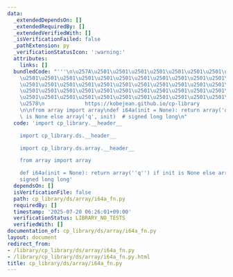 ```yaml
---
data:
  _extendedDependsOn: []
  _extendedRequiredBy: []
  _extendedVerifiedWith: []
  _isVerificationFailed: false
  _pathExtension: py
  _verificationStatusIcon: ':warning:'
  attributes:
    links: []
  bundledCode: "'''\n\u257A\u2501\u2501\u2501\u2501\u2501\u2501\u2501\u2501\u2501\u2501\
    \u2501\u2501\u2501\u2501\u2501\u2501\u2501\u2501\u2501\u2501\u2501\u2501\u2501\
    \u2501\u2501\u2501\u2501\u2501\u2501\u2501\u2501\u2501\u2501\u2501\u2501\u2501\
    \u2501\u2501\u2501\u2501\u2501\u2501\u2501\u2501\u2501\u2501\u2501\u2501\u2501\
    \u2501\u2501\u2501\u2501\u2501\u2501\u2501\u2501\u2501\u2501\u2501\u2501\u2501\
    \u2578\n             https://kobejean.github.io/cp-library               \n'''\n\
    \n\nfrom array import array\ndef i64a(init = None): return array('q') if init\
    \ is None else array('q', init)  # signed long long\n"
  code: 'import cp_library.__header__

    import cp_library.ds.__header__

    import cp_library.ds.array.__header__

    from array import array

    def i64a(init = None): return array(''q'') if init is None else array(''q'', init)  #
    signed long long'
  dependsOn: []
  isVerificationFile: false
  path: cp_library/ds/array/i64a_fn.py
  requiredBy: []
  timestamp: '2025-07-20 06:26:01+09:00'
  verificationStatus: LIBRARY_NO_TESTS
  verifiedWith: []
documentation_of: cp_library/ds/array/i64a_fn.py
layout: document
redirect_from:
- /library/cp_library/ds/array/i64a_fn.py
- /library/cp_library/ds/array/i64a_fn.py.html
title: cp_library/ds/array/i64a_fn.py
---
```

